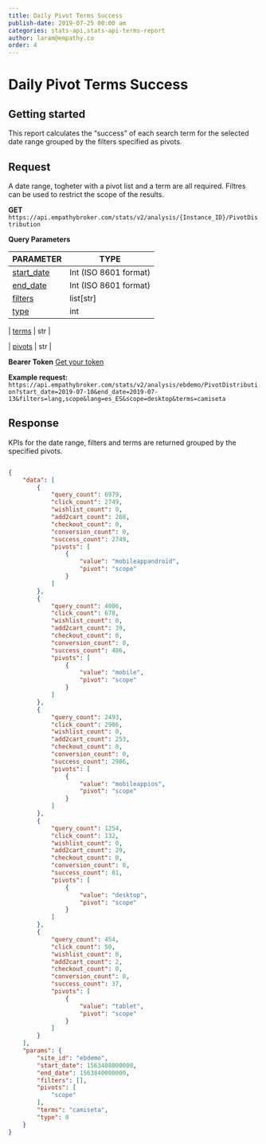 ```yaml
---
title: Daily Pivot Terms Success
publish-date: 2019-07-25 00:00 am
categories: stats-api,stats-api-terms-report
author: laram@empathy.co
order: 4
---
```


# Daily Pivot Terms Success

## Getting started
This report calculates the “success” of each search term for the selected date range grouped by the filters specified as pivots. 

## Request
A date range, togheter with a pivot list and a term are all required. Filtres can be used to restrict the scope of the results.

**GET** `https://api.empathybroker.com/stats/v2/analysis/{Instance_ID}/PivotDistribution`

**Query Parameters**

| PARAMETER                                                                                                   | TYPE                  |
| ----------------------------------------------------------------------------------------------------------- | --------------------- |
| [start_date](/api-reference/stats-api/stats-api-query-parameters-glossary/#tagging-input-parameters-glossary-common) | Int (ISO 8601 format) |
| [end_date](/api-reference/stats-api/stats-api-query-parameters-glossary/#tagging-input-parameters-glossary-common)   | Int (ISO 8601 format) |
| [filters](/api-reference/stats-api/stats-api-query-parameters-glossary/#tagging-input-parameters-glossary-filters)   | list\[str]            |
| [type](/api-reference/stats-api/stats-api-query-parameters-glossary/#stats-report-specific-params)                   | int                   |
 
| [terms](/api-reference/stats-api/stats-api-query-parameters-glossary/#stats-report-specific-params)                  | str                   |
  
| [pivots](/api-reference/stats-api/stats-api-query-parameters-glossary/#stats-report-specific-params)                  | str                   |
  
**Bearer Token** [Get your token](/api-reference/stats-api/#stats-api-stepbystepguide)

**Example request:** 
`https://api.empathybroker.com/stats/v2/analysis/ebdemo/PivotDistribution?start_date=2019-07-10&end_date=2019-07-13&filters=lang,scope&lang=es_ES&scope=desktop&terms=camiseta`

## Response
KPIs for the  date range, filters and terms are returned grouped by the specified pivots.

```json

{
    "data": [
        {
            "query_count": 6979,
            "click_count": 2749,
            "wishlist_count": 0,
            "add2cart_count": 268,
            "checkout_count": 0,
            "conversion_count": 0,
            "success_count": 2749,
            "pivots": [
                {
                    "value": "mobileappandroid",
                    "pivot": "scope"
                }
            ]
        },
        {
            "query_count": 4006,
            "click_count": 678,
            "wishlist_count": 0,
            "add2cart_count": 39,
            "checkout_count": 0,
            "conversion_count": 0,
            "success_count": 486,
            "pivots": [
                {
                    "value": "mobile",
                    "pivot": "scope"
                }
            ]
        },
        {
            "query_count": 2493,
            "click_count": 2986,
            "wishlist_count": 0,
            "add2cart_count": 253,
            "checkout_count": 0,
            "conversion_count": 0,
            "success_count": 2986,
            "pivots": [
                {
                    "value": "mobileappios",
                    "pivot": "scope"
                }
            ]
        },
        {
            "query_count": 1254,
            "click_count": 132,
            "wishlist_count": 0,
            "add2cart_count": 29,
            "checkout_count": 0,
            "conversion_count": 0,
            "success_count": 81,
            "pivots": [
                {
                    "value": "desktop",
                    "pivot": "scope"
                }
            ]
        },
        {
            "query_count": 454,
            "click_count": 50,
            "wishlist_count": 0,
            "add2cart_count": 2,
            "checkout_count": 0,
            "conversion_count": 0,
            "success_count": 37,
            "pivots": [
                {
                    "value": "tablet",
                    "pivot": "scope"
                }
            ]
        }
    ],
    "params": {
        "site_id": "ebdemo",
        "start_date": 1563408000000,
        "end_date": 1563840000000,
        "filters": [],
        "pivots": [
            "scope"
        ],
        "terms": "camiseta",
        "type": 0
    }
}
```

